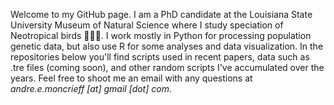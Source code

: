 Welcome to my GitHub page. I am a PhD candidate at the Louisiana State University Museum of Natural Science where I study speciation of Neotropical birds 🦉🦩🦜. I work mostly in Python for processing population genetic data, but also use R for some analyses and data visualization. In the repositories below you'll find scripts used in recent papers, data such as .tre files (coming soon), and other random scripts I've accumulated over the years. Feel free to shoot me an email with any questions at *andre.e.moncrieff [at] gmail [dot] com*.


<!--
**AndreMonc/AndreMonc** is a ✨ _special_ ✨ repository because its `README.md` (this file) appears on your GitHub profile.

Here are some ideas to get you started:

- 🔭 I’m currently working on ...
- 🌱 I’m currently learning ...
- 👯 I’m looking to collaborate on ...
- 🤔 I’m looking for help with ...
- 💬 Ask me about ...
- 📫 How to reach me: ...
- 😄 Pronouns: ...
- ⚡ Fun fact: ...
-->
